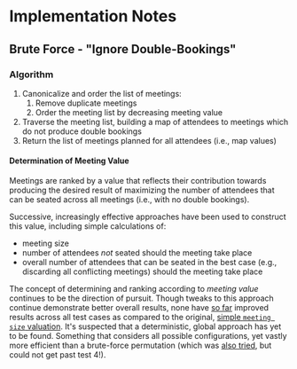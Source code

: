 # Implementation Notes

## Brute Force - "Ignore Double-Bookings"

### Algorithm

1.  Canonicalize and order the list of meetings:
    1. Remove duplicate meetings
    1. Order the meeting list by decreasing meeting value 
1.  Traverse the meeting list, building a map of attendees to meetings
    which do not produce double bookings   
1.  Return the list of meetings planned for all attendees (i.e., map values)

#### Determination of Meeting Value

Meetings are ranked by a value that reflects their contribution towards
producing the desired result of maximizing the number of attendees that
can be seated across all meetings (i.e., with no double bookings).

Successive, increasingly effective approaches have been used to construct
this value, including simple calculations of:

- meeting size
- number of attendees _not_ seated should the meeting take place 
- overall number of attendees that can be seated in the best case
  (e.g., discarding all conflicting meetings) should the meeting take place

The concept of determining and ranking according to _meeting value_
continues to be the direction of pursuit.  Though tweaks to this
approach continue demonstrate better overall results, none have
[so far](./BruteForceIgnoreDoubleBookings9.py) improved results
across all test cases as compared to the original,
[simple `meeting size` valuation](./BruteForceIgnoreDoubleBookings.py).
It's suspected that a deterministic, global approach has yet to be found.
Something that considers all possible configurations, yet vastly more
efficient than a brute-force permutation (which was
[also tried](./BruteForceIgnoreDoubleBookingsPermutations.py),
but could not get past test 4!).
